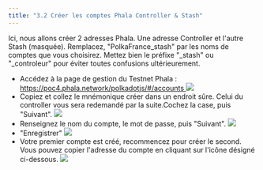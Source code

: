 ```yaml
---
title: "3.2 Créer les comptes Phala Controller & Stash"
---
```


Ici, nous allons créer 2 adresses Phala. Une adresse Controller et l'autre Stash (masquée). 
Remplacez, "PolkaFrance_stash" par les noms de comptes que vous choisirez. Mettez bien le préfixe "_stash" ou "_controleur" pour éviter toutes confusions ultérieurement.

- Accédez à la page de gestion du Testnet Phala : [https://poc4.phala.network/polkadotjs/#/accounts ](https://poc4.phala.network/polkadotjs/#/accounts )
![](/images/docs/poc4-fr/1.1-1_ajouter_un_compte.png)
- Copiez et collez le mnémonique créer dans un endroit sûre. Celui du controller vous sera redemandé par la suite.Cochez la case, puis "Suivant".
![](/images/docs/poc4-fr/1.1-2_formulaire_creer_un_compte_0.png)
- Renseignez le nom du compte, le mot de passe, puis "Suivant".
![](/images/docs/poc4-fr/1.1-3_formulaire_créer_un_compte_1.png)
- "Enregistrer"
![](/images/docs/poc4-fr/1.1-4_formulaire_créer_un_compte_2.png)
- Votre premier compte est créé, recommencez pour créer le second. Vous pouvez copier l'adresse du compte en cliquant sur l'icône désigné ci-dessous.
![](/images/docs/poc4-fr/1.1-5_copier_l_adresse.png)

